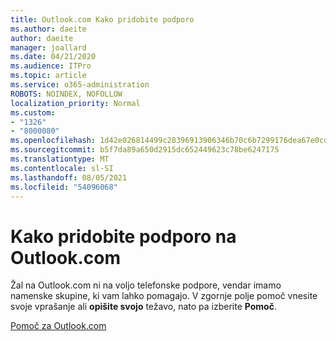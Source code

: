 ```yaml
---
title: Outlook.com Kako pridobite podporo
ms.author: daeite
author: daeite
manager: joallard
ms.date: 04/21/2020
ms.audience: ITPro
ms.topic: article
ms.service: o365-administration
ROBOTS: NOINDEX, NOFOLLOW
localization_priority: Normal
ms.custom:
- "1326"
- "8000080"
ms.openlocfilehash: 1d42e026814499c28396913906346b70c6b7299176dea67e0cd420df73a0cda4
ms.sourcegitcommit: b5f7da89a650d2915dc652449623c78be6247175
ms.translationtype: MT
ms.contentlocale: sl-SI
ms.lasthandoff: 08/05/2021
ms.locfileid: "54096068"
---
```

# <a name="how-to-get-support-in-outlookcom"></a>Kako pridobite podporo na Outlook.com

Žal na Outlook.com ni na voljo telefonske podpore, vendar imamo namenske skupine, ki vam lahko pomagajo.
V zgornje polje pomoč vnesite svoje vprašanje ali **opišite svojo** težavo, nato pa izberite **Pomoč**.

[Pomoč za Outlook.com](https://support.office.com/article/40676ad0-c831-45ac-a023-5be633be798d?wt.mc_id=Office_Outlook_com_Alchemy)

